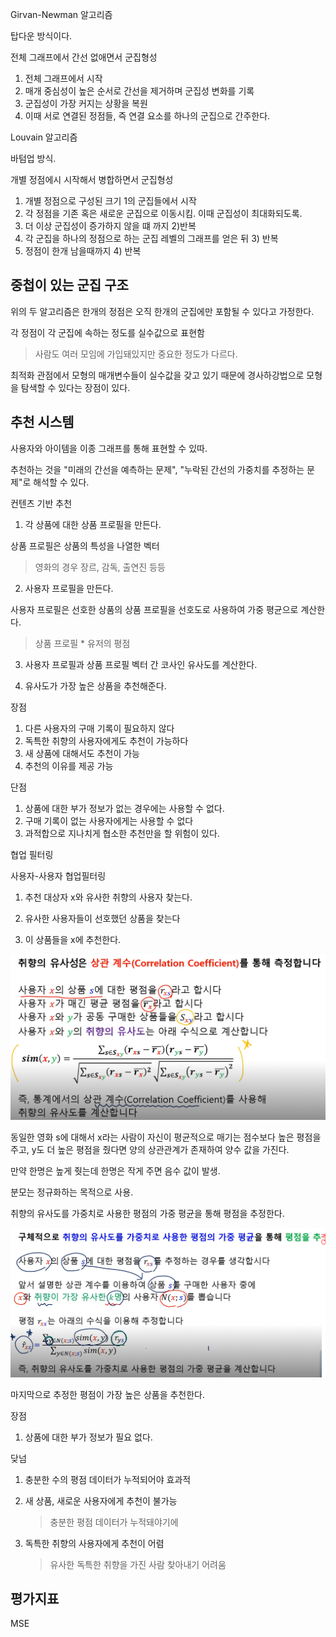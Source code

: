 Girvan-Newman 알고리즘

탑다운 방식이다.

전체 그래프에서 간선 없애면서 군집형성

1. 전체 그래프에서 시작
2. 매개 중심성이 높은 순서로 간선을 제거하며 군집성 변화를 기록
3. 군집성이 가장 커지는 상황을 복원
4. 이때 서로 연결된 정점들, 즉 연결 요소를 하나의 군집으로 간주한다.



Louvain 알고리즘

바텀업 방식.

개별 정점에시 시작해서 병합하면서 군집형성

1. 개별 정점으로 구성된 크기 1의 군집들에서 시작
2. 각 정점을 기존 혹은 새로운 군집으로 이동시킴. 이때 군집성이 최대화되도록.
3. 더 이상 군집성이 증가하지 않을 떄 까지 2)반복
4. 각 군집을 하나의 정점으로 하는 군집 레벨의 그래프를 얻은 뒤 3) 반복
5. 정점이 한개 남을때까지 4) 반복





## 중첩이 있는 군집 구조



위의 두 알고리즘은 한개의 정점은 오직 한개의 군집에만 포함될 수 있다고 가정한다.



각 정점이 각 군집에 속하는 정도를 실수값으로 표현함

> 사람도 여러 모임에 가입돼있지만 중요한 정도가 다르다.





최적화 관점에서 모형의 매개변수들이 실수값을 갖고 있기 때문에 경사하강법으로 모형을 탐색할 수 있다는 장점이 있다.





## 추천 시스템



사용자와 아이템을 이종 그래프를 통해 표현할 수 있따.



추천하는 것을 "미래의 간선을 예측하는 문제", "누락된 간선의 가중치를 추정하는 문제"로 해석할 수 있다.





컨텐츠 기반 추천



1. 각 상품에 대한 상품 프로필을 만든다.

상품 프로필은 상품의 특성을 나열한 벡터

> 영화의 경우 장르, 감독, 출연진 등등



2. 사용자 프로필을 만든다.

사용자 프로필은 선호한 상품의 상품 프로필을 선호도로 사용하여 가중 평균으로 계산한다.

> 상품 프로필 \* 유저의 평점



3. 사용자 프로필과 상품 프로필 벡터 간 코사인 유사도를 계산한다.



4. 유사도가 가장 높은 상품을 추천해준다.





장점

1. 다른 사용자의 구매 기록이 필요하지 않다
2. 독특한 취향의 사용자에게도 추천이 가능하다
3. 새 상품에 대해서도 추천이 가능
4. 추천의 이유를 제공 가능



단점 

1. 상품에 대한 부가 정보가 없는 경우에는 사용할 수 없다.
2. 구매 기록이 없는 사용자에게는 사용할 수 없다
3. 과적합으로 지나치게 협소한 추천만을 할 위험이 있다.



협업 필터링



사용자-사용자 협업필터링



1. 추천 대상자 x와 유사한 취향의 사용자 찾는다.

2. 유사한 사용자들이 선호했던 상품을 찾는다

3. 이 상품들을 x에 추천한다.



![image-20210224111503384](../images/image-20210224111503384.png)



동일한 영화 s에 대해서 x라는 사람이 자신이 평균적으로 매기는 점수보다 높은 평점을 주고, y도 더 높은 평점을 줬다면 양의 상관관계가 존재하여 양수 값을 가진다.

만약 한명은 높게 줫는데 한명은 작게 주면 음수 값이 발생.

분모는 정규화하는 목적으로 사용.





취향의 유사도를 가중치로 사용한 평점의 가중 평균을 통해 평점을 추정한다.

![image-20210224112330709](../images/image-20210224112330709.png)





마지막으로 추정한 평점이 가장 높은 상품을 추천한다.



장점

1. 상품에 대한 부가 정보가 필요 없다.



닺넘

1. 충분한 수의 평점 데이터가 누적되어야 효과적

2. 새 상품, 새로운 사용자에게 추천이 불가능

   > 충분한 평점 데이터가 누적돼야기에

3. 독특한 취향의 사용자에게 추천이 어렴

   > 유사한 독특한 취향을 가진 사람 찾아내기 어려움









## 평가지표

MSE





